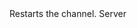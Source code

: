 <function name="Restart" parent="IGModAudioChannel" type="classfunc">
	<description>
		Restarts the channel.
		<added version="0.4"></added>
	</description>
	<realm>Server</realm>
</function>